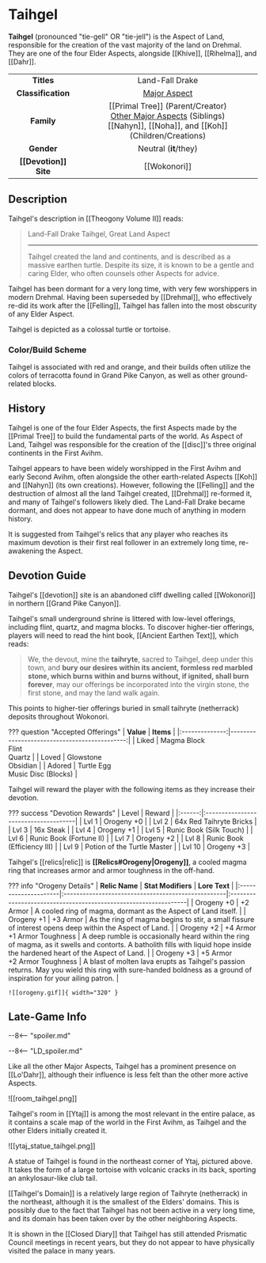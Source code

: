 # Taihgel

**Taihgel** (pronounced "tie-gell" OR "tie-jell") is the Aspect of Land, responsible for the creation of the vast majority of the land on Drehmal. They are one of the four Elder Aspects, alongside [[Khive]], [[Rihelma]], and [[Dahr]]. 

|  |  |
|:----------:|:----------------------:|
| **Titles** | Land-Fall Drake |
| **Classification** | [Major Aspect](/Lore/Higher_Beings/Aspects/Major_Aspects/) |
| **Family** | [[Primal Tree]] (Parent/Creator) <br> [Other Major Aspects](/Lore/Higher_Beings/Aspects/Major_Aspects/) (Siblings) <br> [[Nahyn]], [[Noha]], and [[Koh]] (Children/Creations) |
| **Gender** | Neutral (**it**/they) |
| **[[Devotion]] Site** | [[Wokonori]] |

## Description

Taihgel's description in [[Theogony Volume II]] reads:

> Land-Fall Drake Taihgel, Great Land Aspect
> ***
> Taihgel created the land and continents, and is described as a massive earthen turtle. Despite its size, it is known to be a gentle and caring Elder, who often counsels other Aspects for advice.

Taihgel has been dormant for a very long time, with very few worshippers in modern Drehmal. Having been superseded by [[Drehmal]], who effectively re-did its work after the [[Felling]], Taihgel has fallen into the most obscurity of any Elder Aspect.

Taihgel is depicted as a colossal turtle or tortoise.

### Color/Build Scheme

Taihgel is associated with red and orange, and their builds often utilize the colors of terracotta found in Grand Pike Canyon, as well as other ground-related blocks.

## History

Taihgel is one of the four Elder Aspects, the first Aspects made by the [[Primal Tree]] to build the fundamental parts of the world. As Aspect of Land, Taihgel was responsible for the creation of the [[disc]]'s three original continents in the First Avihm.

Taihgel appears to have been widely worshipped in the First Avihm and early Second Avihm, often alongside the other earth-related Aspects [[Koh]] and [[Nahyn]] (its own creations). However, following the [[Felling]] and the destruction of almost all the land Taihgel created, [[Drehmal]] re-formed it, and many of Taihgel's followers likely died. The Land-Fall Drake became dormant, and does not appear to have done much of anything in modern history.

It is suggested from Taihgel's relics that any player who reaches its maximum devotion is their first real follower in an extremely long time, re-awakening the Aspect.

## Devotion Guide

Taihgel's [[devotion]] site is an abandoned cliff dwelling called [[Wokonori]] in northern [[Grand Pike Canyon]].

Taihgel's small underground shrine is littered with low-level offerings, including flint, quartz, and magma blocks. To discover higher-tier offerings, players will need to read the hint book, [[Ancient Earthen Text]], which reads: 

> We, the devout, mine the **taihryte**, sacred to Taihgel, deep under this town, and **bury our desires within its ancient, formless red marbled stone, which burns within and burns without, if ignited, shall burn forever**, may our offerings be incorporated into the virgin stone, the first stone, and may the land walk again.

This points to higher-tier offerings buried in small taihryte (netherrack) deposits throughout Wokonori.

??? question "Accepted Offerings"
    | **Value**      | **Items**                                  |
    |:--------------:|---------------------------------------------:|
    | Liked          | Magma Block <br>Flint <br>Quartz                 |
    | Loved          | Glowstone <br>Obsidian                           |
    | Adored         | Turtle Egg <br>Music Disc (Blocks)               |

Taihgel will reward the player with the following items as they increase their devotion.

??? success "Devotion Rewards"
    | Level  | Reward                               |
    |:------:|:-------------------------------------|
    | Lvl 1  | Orogeny +0                           |
    | Lvl 2  | 64x Red Taihryte Bricks              |
    | Lvl 3  | 16x Steak                            |
    | Lvl 4  | Orogeny +1                           |
    | Lvl 5  | Runic Book (Silk Touch)              |
    | Lvl 6  | Runic Book (Fortune II)              |
    | Lvl 7  | Orogeny +2                           |
    | Lvl 8  | Runic Book (Efficiency III)          |
    | Lvl 9  | Potion of the Turtle Master          |
    | Lvl 10 | Orogeny +3                           |

Taihgel's [[relics|relic]] is **[[Relics#Orogeny|Orogeny]]**, a cooled magma ring that increases armor and armor toughness in the off-hand.

??? info "Orogeny Details"
    | **Relic Name**       | **Stat Modifiers**                                 | **Lore Text**                                                   |
    |:---------------------|:---------------------------------------------------|:----------------------------------------------------------------|
    | Orogeny +0           | +2 Armor                                           | A cooled ring of magma, dormant as the Aspect of Land itself. |
    | Orogeny +1           | +3 Armor                                           | As the ring of magma begins to stir, a small fissure of interest opens deep within the Aspect of Land. |
    | Orogeny +2           | +4 Armor <br>+1 Armor Toughness                    | A deep rumble is occasionally heard within the ring of magma, as it swells and contorts. A batholith fills with liquid hope inside the hardened heart of the Aspect of Land. |
    | Orogeny +3           | +5 Armor <br>+2 Armor Toughness                    | A blast of molten lava erupts as Taihgel's passion returns. May you wield this ring with sure-handed boldness as a ground of inspiration for your ailing patron. |

    ![[orogeny.gif]]{ width="320" }

## Late-Game Info

--8<-- "spoiler.md"

--8<-- "LD_spoiler.md"

Like all the other Major Aspects, Taihgel has a prominent presence on [[Lo'Dahr]], although their influence is less felt than the other more active Aspects.

![[room_taihgel.png]]

Taihgel's room in [[Ytaj]] is among the most relevant in the entire palace, as it contains a scale map of the world in the First Avihm, as Taihgel and the other Elders initially created it.

![[ytaj_statue_taihgel.png]]

A statue of Taihgel is found in the northeast corner of Ytaj, pictured above. It takes the form of a large tortoise with volcanic cracks in its back, sporting an ankylosaur-like club tail.

[[Taihgel's Domain]] is a relatively large region of Taihryte (netherrack) in the northeast, although it is the smallest of the Elders' domains. This is possibly due to the fact that Taihgel has not been active in a very long time, and its domain has been taken over by the other neighboring Aspects.

It is shown in the [[Closed Diary]] that Taihgel has still attended Prismatic Council meetings in recent years, but they do not appear to have physically visited the palace in many years.

